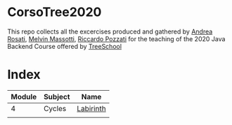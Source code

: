 # CorsoTree2020

This repo collects all the excercises produced and gathered by [Andrea Rosati](https://github.com/Jaeger87), [Melvin Massotti](https://github.com/melvinm99), [Riccardo Pozzati](https://github.com/jetser94) for the teaching of the 2020 Java Backend Course offered by [TreeSchool](https://tree.it/school/)

# Index

| Module | Subject | Name                                                                                      |
|--------|---------|-------------------------------------------------------------------------------------------|
| 4      | Cycles  | [Labirinth](https://github.com/Jaeger87/CorsoTree2020/tree/master/Esercizi%20modulo%2004) |
|        |         |                                                                                           |
